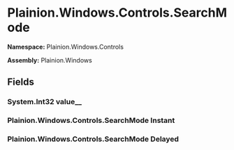 
# Plainion.Windows.Controls.SearchMode

**Namespace:** Plainion.Windows.Controls

**Assembly:** Plainion.Windows


## Fields

### System.Int32 value__

### Plainion.Windows.Controls.SearchMode Instant

### Plainion.Windows.Controls.SearchMode Delayed
